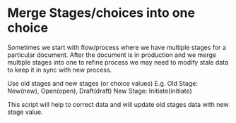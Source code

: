 # Merge Stages/choices into one choice

Sometimes we start with flow/process where we have multiple stages for a particular document.
After the document is in production and we merge multiple stages into one to refine process we may need to modify stale data to keep it in sync with new process.

Use old stages and new stages (or choice values)
E.g.
Old Stage: New(new), Open(open), Draft(draft)
New Stage: Initiate(initiate)

This script will help to correct data and will update old stages data with new stage value.
